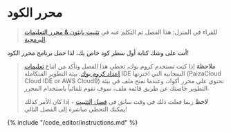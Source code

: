 # محرر الكود

> للقراء في المنزل: هذا الفصل تم التكلم عنه في [تثبيت بايثون & محرر التعليمات البرمجية](https://www.youtube.com/watch?v=pVTaqzKZCdA&t=4m43s).

أنت على وشك كتابة أول سطر كود خاص بك، لذا حمل برنامج محرر الكود!

> **ملاحظة** إذا كنت تستخدم كروم بوك، تخطي هذا الفصل وتأكد من اتباع [تعليمات إعداد كروم بوك](../chromebook_setup/README.md). بيئة التطوير المتكاملة IDE السحابية التي اخترتها (PaizaCloud Cloud IDE or AWS Cloud9) تحتوي على محرر أكواد، وعندما تفتح ملف في بيئة التطوير خاصتك عن طريق قائمة ملف، سوف تقوم تلقائياً باستخدام المحرر.
> 
> **لاحظ** ربما فعلت ذلك في وقت سابق في [فصل التثبيت](../installation/README.md) - إذا كان الأمر كذلك يمكنك التخطي مباشرة إلى الفصل التالي!

{% include "/code_editor/instructions.md" %}